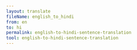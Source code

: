 ```yaml
---
layout: translate
fileName: english_to_hindi
from: en
to: hi
permalink: english-to-hindi-sentence-translation
tool: english-to-hindi-sentence-translation
---
```

